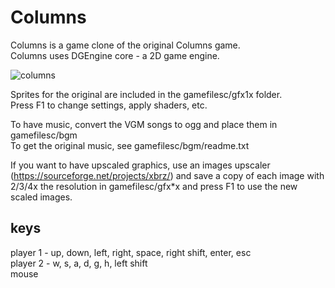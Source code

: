 # Columns

Columns is a game clone of the original Columns game.  
Columns uses DGEngine core - a 2D game engine.

![columns](https://user-images.githubusercontent.com/20025614/103457653-fcb12400-4cf8-11eb-8552-1ab5f46a8450.png)

Sprites for the original are included in the gamefilesc/gfx1x folder.  
Press F1 to change settings, apply shaders, etc.

To have music, convert the VGM songs to ogg and place them in gamefilesc/bgm  
To get the original music, see gamefilesc/bgm/readme.txt

If you want to have upscaled graphics, use an images upscaler (https://sourceforge.net/projects/xbrz/)
and save a copy of each image with 2/3/4x the resolution in gamefilesc/gfx*x and press F1 to use the new scaled images.

## keys

player 1 - up, down, left, right, space, right shift, enter, esc  
player 2 - w, s, a, d, g, h, left shift  
mouse
